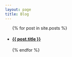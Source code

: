 ```yaml
---
layout: page
title: Blog
---
```

<ul>
  {% for post in site.posts %}
    <li>
      <h4><a href=".{{ post.url }}">{{ post.title }}</a></h4>
    </li>
  {% endfor %}
</ul>